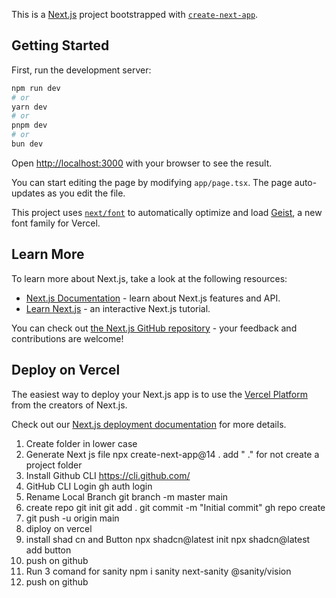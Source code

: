 This is a [Next.js](https://nextjs.org) project bootstrapped with [`create-next-app`](https://nextjs.org/docs/app/api-reference/cli/create-next-app).

## Getting Started

First, run the development server:

```bash
npm run dev
# or
yarn dev
# or
pnpm dev
# or
bun dev
```

Open [http://localhost:3000](http://localhost:3000) with your browser to see the result.

You can start editing the page by modifying `app/page.tsx`. The page auto-updates as you edit the file.

This project uses [`next/font`](https://nextjs.org/docs/app/building-your-application/optimizing/fonts) to automatically optimize and load [Geist](https://vercel.com/font), a new font family for Vercel.

## Learn More

To learn more about Next.js, take a look at the following resources:

- [Next.js Documentation](https://nextjs.org/docs) - learn about Next.js features and API.
- [Learn Next.js](https://nextjs.org/learn) - an interactive Next.js tutorial.

You can check out [the Next.js GitHub repository](https://github.com/vercel/next.js) - your feedback and contributions are welcome!

## Deploy on Vercel

The easiest way to deploy your Next.js app is to use the [Vercel Platform](https://vercel.com/new?utm_medium=default-template&filter=next.js&utm_source=create-next-app&utm_campaign=create-next-app-readme) from the creators of Next.js.

Check out our [Next.js deployment documentation](https://nextjs.org/docs/app/building-your-application/deploying) for more details.
1. Create folder in lower case
2. Generate Next js file
npx create-next-app@14 .
add " ." for not create a project folder
3. Install Github CLI 
https://cli.github.com/
4. GitHub CLI Login
gh auth login
5. Rename Local Branch
git branch -m master main
6. create repo
git init
git add .
git commit -m "Initial commit"
gh repo create
7. git push -u origin main
8. diploy on vercel
9. install shad cn and Button
npx shadcn@latest init
npx shadcn@latest add button
10. push on github
11. Run 3 comand for sanity
npm i sanity next-sanity @sanity/vision
12. push on github
